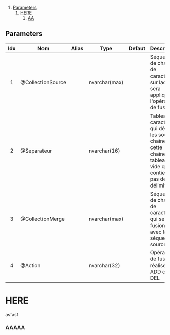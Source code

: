 1. [Parameters](#parameters) 
   1. [HERE](#here)
      1. [AA](#aaaaa)

## Parameters

|Idx|Nom|Alias|Type|Defaut|Description|Commentaire|Version|Spe|Dev|
|:-:|-----------------|-----|-------------|------|--------------------------------------------------------------------------------------------------------------------|-----------|-------|:-:|---|
| 1 | @CollectionSource | | nvarchar(max) | | Séquence de chaînes de caractères sur laquelle sera appliquer l'opération de fusion | | | [ ] | |
| 2 | @Separateur | | nvarchar(16) | | Tableau de caractères qui délimite les sous-chaînes de cette chaîne, tableau vide qui ne contient pas de délimiteurs | | | [ ] | |
| 3 | @CollectionMerge | | nvarchar(max) | | Séquence de chaîne de caractères qui sera fusioner avec la séquence source | | | [ ] | |
| 4 | @Action | | nvarchar(32) | | Opération de fusion à réaliser : ADD ou DEL | | | [ ] | | 

# HERE
asfasf

### AAAAA
